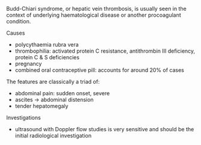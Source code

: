 Budd\-Chiari syndrome, or hepatic vein thrombosis, is usually seen in the context of underlying haematological disease or another procoagulant condition.  
  
Causes  
* polycythaemia rubra vera
* thrombophilia: activated protein C resistance, antithrombin III deficiency, protein C \& S deficiencies
* pregnancy
* combined oral contraceptive pill: accounts for around 20% of cases

  
The features are classically a triad of:  
* abdominal pain: sudden onset, severe
* ascites → abdominal distension
* tender hepatomegaly

  
Investigations  
* ultrasound with Doppler flow studies is very sensitive and should be the initial radiological investigation
